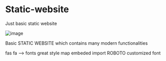 # Static-website
Just basic static website 


![image](https://user-images.githubusercontent.com/72434897/158052056-475c1e76-6a19-41d9-87bf-430d16d8e487.png)

Basic STATIC WEBSITE which contains many modern functionalities

fas fa --> fonts
great style
map embeded
import ROBOTO customized font
